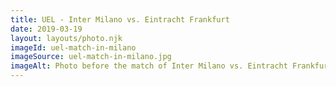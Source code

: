 ```yaml
---
title: UEL - Inter Milano vs. Eintracht Frankfurt
date: 2019-03-19
layout: layouts/photo.njk
imageId: uel-match-in-milano
imageSource: uel-match-in-milano.jpg
imageAlt: Photo before the match of Inter Milano vs. Eintracht Frankfurt inside the Giuseppe Meazza Stadium
---
```


